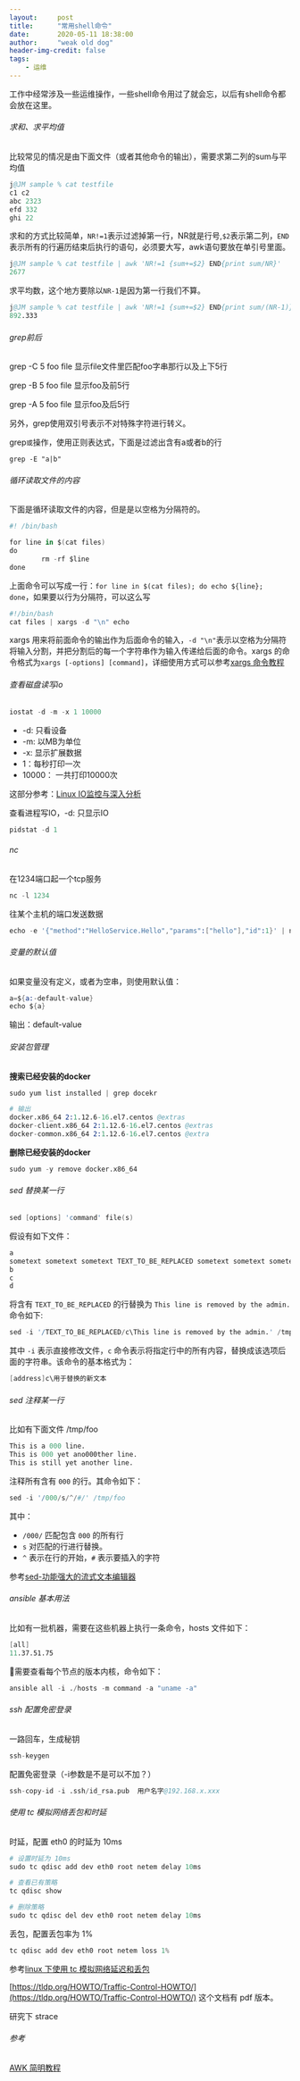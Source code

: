 ```yaml
---
layout:     post
title:      "常用shell命令"
date:       2020-05-11 18:38:00
author:     "weak old dog"
header-img-credit: false
tags:
    - 运维
---
```


工作中经常涉及一些运维操作，一些shell命令用过了就会忘，以后有shell命令都会放在这里。

###### 求和、求平均值
比较常见的情况是由下面文件（或者其他命令的输出），需要求第二列的sum与平均值
```s
j@JM sample % cat testfile
c1 c2
abc 2323
efd 332
ghi 22
```
求和的方式比较简单，`NR!=1`表示过滤掉第一行，NR就是行号,`$2`表示第二列，`END`表示所有的行遍历结束后执行的语句，必须要大写，awk语句要放在单引号里面。
```s
j@JM sample % cat testfile | awk 'NR!=1 {sum+=$2} END{print sum/NR}'
2677
```
求平均数，这个地方要除以`NR-1`是因为第一行我们不算。
```s
j@JM sample % cat testfile | awk 'NR!=1 {sum+=$2} END{print sum/(NR-1)}'
892.333
```
###### grep前后
grep -C 5 foo file 显示file文件里匹配foo字串那行以及上下5行

grep -B 5 foo file 显示foo及前5行

grep -A 5 foo file 显示foo及后5行

另外，grep使用双引号表示不对特殊字符进行转义。

grep`或`操作，使用正则表达式，下面是过滤出含有a或者b的行

`grep -E "a|b"`

###### 循环读取文件的内容
下面是循环读取文件的内容，但是是以空格为分隔符的。
```s
#! /bin/bash

for line in $(cat files)
do
        rm -rf $line
done
```
上面命令可以写成一行：`for line in $(cat files); do echo ${line}; done`，如果要以行为分隔符，可以这么写
```s
#!/bin/bash
cat files | xargs -d "\n" echo
```
xargs 用来将前面命令的输出作为后面命令的输入，`-d "\n"`表示以空格为分隔符将输入分割，并把分割后的每一个字符串作为输入传递给后面的命令。xargs 的命令格式为`xargs [-options] [command]`，详细使用方式可以参考[xargs 命令教程](https://ruanyifeng.com/blog/2019/08/xargs-tutorial.html)

###### 查看磁盘读写io
```s
iostat -d -m -x 1 10000
```
* -d: 只看设备
* -m: 以MB为单位
* -x: 显示扩展数据
* 1：每秒打印一次
* 10000： 一共打印10000次

这部分参考：[Linux IO监控与深入分析](https://jaminzhang.github.io/os/Linux-IO-Monitoring-and-Deep-Analysis/)

查看进程写IO，-d: 只显示IO
```s
pidstat -d 1
```

###### nc
在1234端口起一个tcp服务
```s
nc -l 1234
```
往某个主机的端口发送数据
```s
echo -e '{"method":"HelloService.Hello","params":["hello"],"id":1}' | nc localhost 1234
```

###### 变量的默认值
如果变量没有定义，或者为空串，则使用默认值：
```s
a=${a:-default-value}
echo ${a}
```
输出：default-value

###### 安装包管理

**搜索已经安装的docker**

```s
sudo yum list installed | grep docekr

# 输出
docker.x86_64 2:1.12.6-16.el7.centos @extras 
docker-client.x86_64 2:1.12.6-16.el7.centos @extras 
docker-common.x86_64 2:1.12.6-16.el7.centos @extra
```

**删除已经安装的docker**

```s
sudo yum -y remove docker.x86_64
```

###### sed 替换某一行
```s
sed [options] 'command' file(s)
```

假设有如下文件：
```s
a
sometext sometext sometext TEXT_TO_BE_REPLACED sometext sometext sometext
b
c
d
```
将含有 `TEXT_TO_BE_REPLACED` 的行替换为 `This line is removed by the admin.`命令如下:
```s
sed -i '/TEXT_TO_BE_REPLACED/c\This line is removed by the admin.' /tmp/foo
```
其中 `-i` 表示直接修改文件，`c` 命令表示将指定行中的所有内容，替换成该选项后面的字符串。该命令的基本格式为：
```s
[address]c\用于替换的新文本
```

###### sed 注释某一行
比如有下面文件 /tmp/foo
```s
This is a 000 line.
This is 000 yet ano000ther line.
This is still yet another line.
```
注释所有含有 `000` 的行。其命令如下：
```s
sed -i '/000/s/^/#/' /tmp/foo
```
其中：
* `/000/` 匹配包含 `000` 的所有行
* `s` 对匹配的行进行替换。
* `^` 表示在行的开始，`#` 表示要插入的字符

参考[sed-功能强大的流式文本编辑器](https://wangchujiang.com/linux-command/c/sed.html)


###### ansible 基本用法
比如有一批机器，需要在这些机器上执行一条命令，hosts 文件如下：
```s
[all]
11.37.51.75
```
需要查看每个节点的版本内核，命令如下：
```s
ansible all -i ./hosts -m command -a "uname -a"
```

###### ssh 配置免密登录
一路回车，生成秘钥
```s
ssh-keygen
```
配置免密登录（-i参数是不是可以不加？）
```s
ssh-copy-id -i .ssh/id_rsa.pub  用户名字@192.168.x.xxx
```

###### 使用 tc 模拟网络丢包和时延

时延，配置 eth0 的时延为 10ms
```s
# 设置时延为 10ms
sudo tc qdisc add dev eth0 root netem delay 10ms

# 查看已有策略
tc qdisc show

# 删除策略
sudo tc qdisc del dev eth0 root netem delay 10ms
```

丢包，配置丢包率为 1%
```s
tc qdisc add dev eth0 root netem loss 1%
```
参考[linux 下使用 tc 模拟网络延迟和丢包](https://blog.csdn.net/weiweicao0429/article/details/17578011)

[https://tldp.org/HOWTO/Traffic-Control-HOWTO/](https://tldp.org/HOWTO/Traffic-Control-HOWTO/) 这个文档有 pdf 版本。

研究下 strace

###### 参考
[AWK 简明教程](https://coolshell.cn/articles/9070.html)
